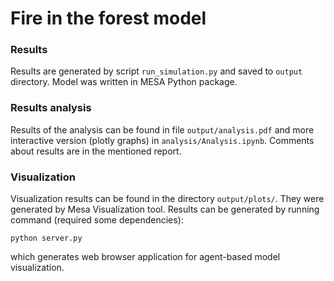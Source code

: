 # Fire in the forest model

### Results

Results are generated by script `run_simulation.py` and saved to `output` directory.
Model was written in MESA Python package.

### Results analysis

Results of the analysis can be found in file `output/analysis.pdf`
and more interactive version (plotly graphs) in `analysis/Analysis.ipynb`.
Comments about results are in the mentioned report.

### Visualization

Visualization results can be found in the directory `output/plots/`.
They were generated by Mesa Visualization tool.
Results can be generated by running command (required some dependencies):

`python server.py`

which generates web browser application for agent-based model visualization.
